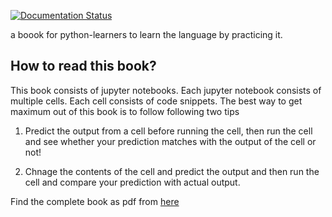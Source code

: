 
[![Documentation Status](https://readthedocs.org/projects/python-seekho/badge/?version=latest)](https://python-seekho.readthedocs.io/en/latest/?badge=latest)

a boook for python-learners to learn the language by practicing it.

## How to read this book?
This book consists of jupyter notebooks. Each jupyter notebook consists of multiple cells.
Each cell consists of code snippets. The best way to get maximum out of this book is to
follow following two tips

1) Predict the output from a cell before running the cell, then run the cell and see whether
your prediction matches with the output of the cell or not!
   
2) Chnage the contents of the cell and predict the output and then run the cell and compare your
prediction with actual output.

Find the complete book as pdf from [here](https://python-seekho.readthedocs.io/_/downloads/en/latest/pdf/)